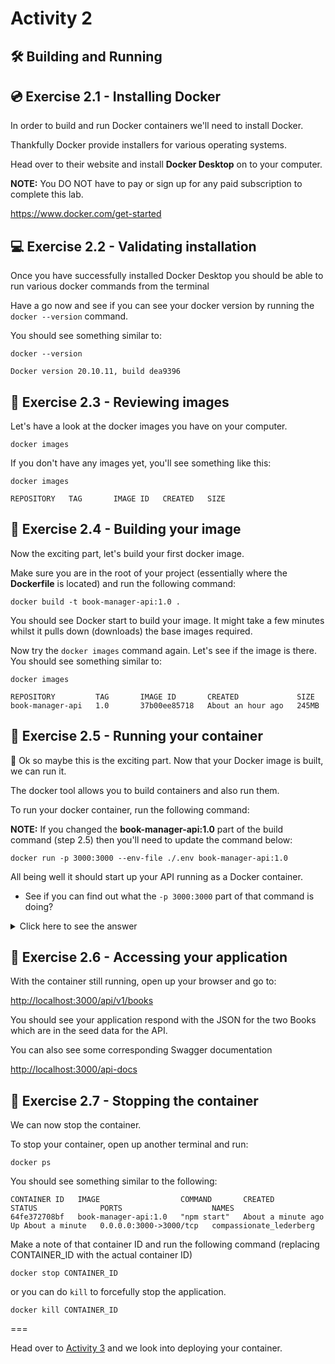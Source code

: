 # Activity 2

## 🛠 Building and Running

## 💿 Exercise 2.1 - Installing Docker

In order to build and run Docker containers we'll need to install Docker.

Thankfully Docker provide installers for various operating systems.

Head over to their website and install **Docker Desktop** on to your computer.

**NOTE:** You DO NOT have to pay or sign up for any paid subscription to complete this lab.

https://www.docker.com/get-started

## 💻 Exercise 2.2 - Validating installation

Once you have successfully installed Docker Desktop you should be able to run various docker commands from the terminal

Have a go now and see if you can see your docker version by running the `docker --version` command.

You should see something similar to:

```
docker --version

Docker version 20.10.11, build dea9396
```

## 🎨 Exercise 2.3 - Reviewing images

Let's have a look at the docker images you have on your computer.

```
docker images
```

If you don't have any images yet, you'll see something like this:

```
docker images

REPOSITORY   TAG       IMAGE ID   CREATED   SIZE
```

## 🧰 Exercise 2.4 - Building your image

Now the exciting part, let's build your first docker image.

Make sure you are in the root of your project (essentially where the **Dockerfile** is located) and run the following command:

```
docker build -t book-manager-api:1.0 .
```

You should see Docker start to build your image. It might take a few minutes whilst it pulls down (downloads) the base images required.

Now try the `docker images` command again. Let's see if the image is there. You should see something similar to:

```
docker images

REPOSITORY         TAG       IMAGE ID       CREATED             SIZE
book-manager-api   1.0       37b00ee85718   About an hour ago   245MB
```

## 🧰 Exercise 2.5 - Running your container

🙈 Ok so maybe this is the exciting part. Now that your Docker image is built, we can run it.

The docker tool allows you to build containers and also run them.

To run your docker container, run the following command:

**NOTE:** If you changed the **book-manager-api:1.0** part of the build command (step 2.5) then you'll need to update the command below:

```
docker run -p 3000:3000 --env-file ./.env book-manager-api:1.0
```

All being well it should start up your API running as a Docker container.

- See if you can find out what the `-p 3000:3000` part of that command is doing?

<details>
<summary>Click here to see the answer</summary>
<pre>

The **-p** part of the command stands for **publish** a container's ports.

Essentially this says forward ALL requests made on your computer to port 3000 on to port 3000 within the container.

By default, Spring applications start a server listening on port 3000.

</pre>
</details>

## 🎉 Exercise 2.6 - Accessing your application

With the container still running, open up your browser and go to:

[http://localhost:3000/api/v1/books](http://localhost:3000/api/v1/books)

You should see your application respond with the JSON for the two Books which are in the seed data for the API.

You can also see some corresponding Swagger documentation

[http://localhost:3000/api-docs](http://localhost:3000/api-docs)

## 🛑 Exercise 2.7 - Stopping the container

We can now stop the container.

To stop your container, open up another terminal and run:

```
docker ps
```

You should see something similar to the following:

```
CONTAINER ID   IMAGE                  COMMAND       CREATED              STATUS              PORTS                    NAMES
64fe372708bf   book-manager-api:1.0   "npm start"   About a minute ago   Up About a minute   0.0.0.0:3000->3000/tcp   compassionate_lederberg
```

Make a note of that container ID and run the following command (replacing CONTAINER_ID with the actual container ID)

```
docker stop CONTAINER_ID
```

or you can do `kill` to forcefully stop the application.

```
docker kill CONTAINER_ID
```

===

Head over to [Activity 3](./activity_3.md) and we look into deploying your container.
